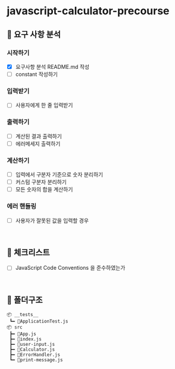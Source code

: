 # javascript-calculator-precourse

## 🚀 요구 사항 분석
### 시작하기

- [x]  요구사항 분석 README.md 작성
- [ ]  constant 작성하기

### 입력받기

- [ ]  사용자에게 한 줄 입력받기

### 출력하기

- [ ]  계산된 결과 출력하기
- [ ]  에러메세지 출력하기

### 계산하기

- [ ]  입력에서 구분자 기준으로 숫자 분리하기
- [ ]  커스텀 구분자 분리하기
- [ ]  모든 숫자의 합을 계산하기

### 에러 핸들링

- [ ]  사용자가 잘못된 값을 입력할 경우

<br/>

## 🚨 체크리스트
- [ ]  JavaScript Code Conventions 을 준수하였는가

<br/>

## 📄 폴더구조
```
📦 __tests__
 ┗━ 📜ApplicationTest.js
📦 src
 ┣━ 📜App.js
 ┣━ 📜index.js
 ┣━ 📜user-input.js
 ┣━ 📜Calculator.js
 ┣━ 📜ErrorHandler.js
 ┗━ 📜print-message.js
```